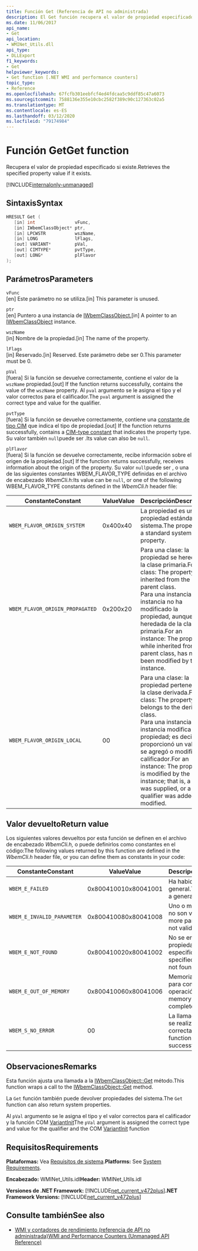 ```yaml
---
title: Función Get (Referencia de API no administrada)
description: El Get función recupera el valor de propiedad especificado.
ms.date: 11/06/2017
api_name:
- Get
api_location:
- WMINet_Utils.dll
api_type:
- DLLExport
f1_keywords:
- Get
helpviewer_keywords:
- Get function [.NET WMI and performance counters]
topic_type:
- Reference
ms.openlocfilehash: 67fcfb301eebfcf4ed4fdcaa5c9ddf85c47a6073
ms.sourcegitcommit: 7588136e355e10cbc2582f389c90c127363c02a5
ms.translationtype: MT
ms.contentlocale: es-ES
ms.lasthandoff: 03/12/2020
ms.locfileid: "79174984"
---
```

# <a name="get-function"></a><span data-ttu-id="0e241-103">Función Get</span><span class="sxs-lookup"><span data-stu-id="0e241-103">Get function</span></span>

<span data-ttu-id="0e241-104">Recupera el valor de propiedad especificado si existe.</span><span class="sxs-lookup"><span data-stu-id="0e241-104">Retrieves the specified property value if it exists.</span></span>

[!INCLUDE[internalonly-unmanaged](../../../../includes/internalonly-unmanaged.md)]

## <a name="syntax"></a><span data-ttu-id="0e241-105">Sintaxis</span><span class="sxs-lookup"><span data-stu-id="0e241-105">Syntax</span></span>

```cpp
HRESULT Get (
   [in] int               vFunc,
   [in] IWbemClassObject* ptr,
   [in] LPCWSTR           wszName,
   [in] LONG              lFlags,
   [out] VARIANT*         pVal,
   [out] CIMTYPE*         pvtType,
   [out] LONG*            plFlavor
);
```

## <a name="parameters"></a><span data-ttu-id="0e241-106">Parámetros</span><span class="sxs-lookup"><span data-stu-id="0e241-106">Parameters</span></span>

`vFunc`\
<span data-ttu-id="0e241-107">[en] Este parámetro no se utiliza.</span><span class="sxs-lookup"><span data-stu-id="0e241-107">[in] This parameter is unused.</span></span>

`ptr`\
<span data-ttu-id="0e241-108">[en] Puntero a una instancia de [IWbemClassObject.](/windows/desktop/api/wbemcli/nn-wbemcli-iwbemclassobject)</span><span class="sxs-lookup"><span data-stu-id="0e241-108">[in] A pointer to an [IWbemClassObject](/windows/desktop/api/wbemcli/nn-wbemcli-iwbemclassobject) instance.</span></span>

`wszName`\
<span data-ttu-id="0e241-109">[in] Nombre de la propiedad.</span><span class="sxs-lookup"><span data-stu-id="0e241-109">[in] The name of the property.</span></span>

`lFlags`\
<span data-ttu-id="0e241-110">[in] Reservado.</span><span class="sxs-lookup"><span data-stu-id="0e241-110">[in] Reserved.</span></span> <span data-ttu-id="0e241-111">Este parámetro debe ser 0.</span><span class="sxs-lookup"><span data-stu-id="0e241-111">This parameter must be 0.</span></span>

`pVal`\
<span data-ttu-id="0e241-112">[fuera] Si la función se devuelve correctamente, contiene el valor de la `wszName` propiedad.</span><span class="sxs-lookup"><span data-stu-id="0e241-112">[out] If the function returns successfully, contains the value of the `wszName` property.</span></span> <span data-ttu-id="0e241-113">Al `pval` argumento se le asigna el tipo y el valor correctos para el calificador.</span><span class="sxs-lookup"><span data-stu-id="0e241-113">The `pval` argument is assigned the correct type and value for the qualifier.</span></span>

`pvtType`\
<span data-ttu-id="0e241-114">[fuera] Si la función se devuelve correctamente, contiene una [constante de tipo CIM](/windows/win32/api/wbemcli/ne-wbemcli-cimtype_enumeration) que indica el tipo de propiedad.</span><span class="sxs-lookup"><span data-stu-id="0e241-114">[out] If the function returns successfully, contains a [CIM-type constant](/windows/win32/api/wbemcli/ne-wbemcli-cimtype_enumeration) that indicates the property type.</span></span> <span data-ttu-id="0e241-115">Su valor también `null`puede ser .</span><span class="sxs-lookup"><span data-stu-id="0e241-115">Its value can also be `null`.</span></span>

`plFlavor`\
<span data-ttu-id="0e241-116">[fuera] Si la función se devuelve correctamente, recibe información sobre el origen de la propiedad.</span><span class="sxs-lookup"><span data-stu-id="0e241-116">[out] If the function returns successfully, receives information about the origin of the property.</span></span> <span data-ttu-id="0e241-117">Su valor `null`puede ser , o una de las siguientes constantes WBEM_FLAVOR_TYPE definidas en el archivo de encabezado *WbemCli.h:*</span><span class="sxs-lookup"><span data-stu-id="0e241-117">Its value can be `null`, or one of the following WBEM_FLAVOR_TYPE constants defined in the *WbemCli.h* header file:</span></span>

|<span data-ttu-id="0e241-118">Constante</span><span class="sxs-lookup"><span data-stu-id="0e241-118">Constant</span></span>  |<span data-ttu-id="0e241-119">Value</span><span class="sxs-lookup"><span data-stu-id="0e241-119">Value</span></span>  |<span data-ttu-id="0e241-120">Descripción</span><span class="sxs-lookup"><span data-stu-id="0e241-120">Description</span></span>  |
|---------|---------|---------|
| `WBEM_FLAVOR_ORIGIN_SYSTEM` | <span data-ttu-id="0e241-121">0x40</span><span class="sxs-lookup"><span data-stu-id="0e241-121">0x40</span></span> | <span data-ttu-id="0e241-122">La propiedad es una propiedad estándar del sistema.</span><span class="sxs-lookup"><span data-stu-id="0e241-122">The property is a standard system property.</span></span> |
| `WBEM_FLAVOR_ORIGIN_PROPAGATED` | <span data-ttu-id="0e241-123">0x20</span><span class="sxs-lookup"><span data-stu-id="0e241-123">0x20</span></span> | <span data-ttu-id="0e241-124">Para una clase: la propiedad se hereda de la clase primaria.</span><span class="sxs-lookup"><span data-stu-id="0e241-124">For a class: The property is inherited from the parent class.</span></span> <br> <span data-ttu-id="0e241-125">Para una instancia: la instancia no ha modificado la propiedad, aunque heredada de la clase primaria.</span><span class="sxs-lookup"><span data-stu-id="0e241-125">For an instance: The property, while inherited from the parent class, has not been modified by the instance.</span></span>  |
| `WBEM_FLAVOR_ORIGIN_LOCAL` | <span data-ttu-id="0e241-126">0</span><span class="sxs-lookup"><span data-stu-id="0e241-126">0</span></span> | <span data-ttu-id="0e241-127">Para una clase: la propiedad pertenece a la clase derivada.</span><span class="sxs-lookup"><span data-stu-id="0e241-127">For a class: The property belongs to the derived class.</span></span> <br> <span data-ttu-id="0e241-128">Para una instancia: la instancia modifica la propiedad; es decir, se proporcionó un valor o se agregó o modificó un calificador.</span><span class="sxs-lookup"><span data-stu-id="0e241-128">For an instance: The property is modified by the instance; that is, a value was supplied, or a qualifier was added or modified.</span></span> |

## <a name="return-value"></a><span data-ttu-id="0e241-129">Valor devuelto</span><span class="sxs-lookup"><span data-stu-id="0e241-129">Return value</span></span>

<span data-ttu-id="0e241-130">Los siguientes valores devueltos por esta función se definen en el archivo de encabezado *WbemCli.h,* o puede definirlos como constantes en el código:</span><span class="sxs-lookup"><span data-stu-id="0e241-130">The following values returned by this function are defined in the *WbemCli.h* header file, or you can define them as constants in your code:</span></span>

|<span data-ttu-id="0e241-131">Constante</span><span class="sxs-lookup"><span data-stu-id="0e241-131">Constant</span></span>  |<span data-ttu-id="0e241-132">Value</span><span class="sxs-lookup"><span data-stu-id="0e241-132">Value</span></span>  |<span data-ttu-id="0e241-133">Descripción</span><span class="sxs-lookup"><span data-stu-id="0e241-133">Description</span></span>  |
|---------|---------|---------|
|`WBEM_E_FAILED` | <span data-ttu-id="0e241-134">0x80041001</span><span class="sxs-lookup"><span data-stu-id="0e241-134">0x80041001</span></span> | <span data-ttu-id="0e241-135">Ha habido un fracaso general.</span><span class="sxs-lookup"><span data-stu-id="0e241-135">There has been a general failure.</span></span> |
|`WBEM_E_INVALID_PARAMETER` | <span data-ttu-id="0e241-136">0x80041008</span><span class="sxs-lookup"><span data-stu-id="0e241-136">0x80041008</span></span> | <span data-ttu-id="0e241-137">Uno o más parámetros no son válidos.</span><span class="sxs-lookup"><span data-stu-id="0e241-137">One or more parameters are not valid.</span></span> |
|`WBEM_E_NOT_FOUND` | <span data-ttu-id="0e241-138">0x80041002</span><span class="sxs-lookup"><span data-stu-id="0e241-138">0x80041002</span></span> | <span data-ttu-id="0e241-139">No se encontró la propiedad especificada.</span><span class="sxs-lookup"><span data-stu-id="0e241-139">The specified property was not found.</span></span> |
|`WBEM_E_OUT_OF_MEMORY` | <span data-ttu-id="0e241-140">0x80041006</span><span class="sxs-lookup"><span data-stu-id="0e241-140">0x80041006</span></span> | <span data-ttu-id="0e241-141">Memoria insuficiente para completar la operación.</span><span class="sxs-lookup"><span data-stu-id="0e241-141">Not enough memory is available to complete the operation.</span></span> |
|`WBEM_S_NO_ERROR` | <span data-ttu-id="0e241-142">0</span><span class="sxs-lookup"><span data-stu-id="0e241-142">0</span></span> | <span data-ttu-id="0e241-143">La llamada de función se realizó correctamente.</span><span class="sxs-lookup"><span data-stu-id="0e241-143">The function call was successful.</span></span>  |

## <a name="remarks"></a><span data-ttu-id="0e241-144">Observaciones</span><span class="sxs-lookup"><span data-stu-id="0e241-144">Remarks</span></span>

<span data-ttu-id="0e241-145">Esta función ajusta una llamada a la [IWbemClassObject::Get](/windows/desktop/api/wbemcli/nf-wbemcli-iwbemclassobject-get) método.</span><span class="sxs-lookup"><span data-stu-id="0e241-145">This function wraps a call to the [IWbemClassObject::Get](/windows/desktop/api/wbemcli/nf-wbemcli-iwbemclassobject-get) method.</span></span>

<span data-ttu-id="0e241-146">La `Get` función también puede devolver propiedades del sistema.</span><span class="sxs-lookup"><span data-stu-id="0e241-146">The `Get` function can also return system properties.</span></span>

<span data-ttu-id="0e241-147">Al `pVal` argumento se le asigna el tipo y el valor correctos para el calificador y la función COM [VariantInit](https://docs.microsoft.com/previous-versions/windows/desktop/api/oleauto/nf-oleauto-variantinit)</span><span class="sxs-lookup"><span data-stu-id="0e241-147">The `pVal` argument is assigned the correct type and value for the qualifier and the COM [VariantInit](https://docs.microsoft.com/previous-versions/windows/desktop/api/oleauto/nf-oleauto-variantinit) function</span></span>

## <a name="requirements"></a><span data-ttu-id="0e241-148">Requisitos</span><span class="sxs-lookup"><span data-stu-id="0e241-148">Requirements</span></span>

 <span data-ttu-id="0e241-149">**Plataformas:** Vea [Requisitos de sistema](../../get-started/system-requirements.md).</span><span class="sxs-lookup"><span data-stu-id="0e241-149">**Platforms:** See [System Requirements](../../get-started/system-requirements.md).</span></span>

 <span data-ttu-id="0e241-150">**Encabezado:** WMINet_Utils.idl</span><span class="sxs-lookup"><span data-stu-id="0e241-150">**Header:** WMINet_Utils.idl</span></span>

 <span data-ttu-id="0e241-151">**Versiones de .NET Framework:** [!INCLUDE[net_current_v472plus](../../../../includes/net-current-v472plus.md)]</span><span class="sxs-lookup"><span data-stu-id="0e241-151">**.NET Framework Versions:** [!INCLUDE[net_current_v472plus](../../../../includes/net-current-v472plus.md)]</span></span>

## <a name="see-also"></a><span data-ttu-id="0e241-152">Consulte también</span><span class="sxs-lookup"><span data-stu-id="0e241-152">See also</span></span>

- [<span data-ttu-id="0e241-153">WMI y contadores de rendimiento (referencia de API no administrada)</span><span class="sxs-lookup"><span data-stu-id="0e241-153">WMI and Performance Counters (Unmanaged API Reference)</span></span>](index.md)
